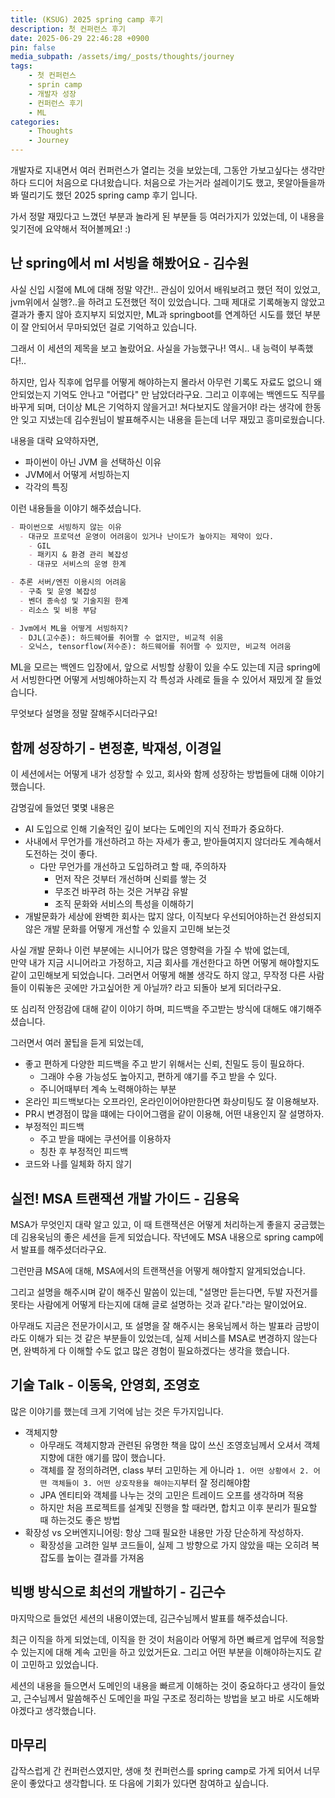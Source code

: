 ```yaml
---
title: (KSUG) 2025 spring camp 후기
description: 첫 컨퍼런스 후기
date: 2025-06-29 22:46:28 +0900
pin: false
media_subpath: /assets/img/_posts/thoughts/journey
tags:
    - 첫 컨퍼런스
    - sprin camp
    - 개발자 성장
    - 컨퍼런스 후기
    - ML
categories:
    - Thoughts
    - Journey
---
```


개발자로 지내면서 여러 컨퍼런스가 열리는 것을 보았는데, 그동안 가보고싶다는 생각만하다 드디어 처음으로 다녀왔습니다.
처음으로 가는거라 설레이기도 했고, 못알아들을까봐 떨리기도 했던 2025 spring camp 후기 입니다.

가서 정말 재밌다고 느꼈던 부분과 놀라게 된 부분들 등 여러가지가 있었는데, 이 내용을 잊기전에 요약해서 적어볼께요! :) 

## 난 spring에서 ml 서빙을 해봤어요 - 김수원

사실 신입 시절에 ML에 대해 정말 약간!.. 관심이 있어서 배워보려고 했던 적이 있었고, jvm위에서 실행?..을 하려고 도전했던 적이 있었습니다.
그때 제대로 기록해놓지 않았고 결과가 좋지 않아 흐지부지 되었지만, ML과 springboot를 연계하던 시도를 했던 부분이 잘 안되어서 무마되었던 걸로 기억하고 있습니다.

그래서 이 세션의 제목을 보고 놀랐어요. 사실을 가능했구나! 역시.. 내 능력이 부족했다!..

하지만, 입사 직후에 업무를 어떻게 해야하는지 몰라서 아무런 기록도 자료도 없으니 왜 안되었는지 기억도 안나고 "어렵다" 만 남았더라구요.
그리고 이후에는 백엔드도 직무를 바꾸게 되며, 더이상 ML은 기억하지 않을거고! 쳐다보지도 않을거야! 라는 생각에 한동안 잊고 지냈는데
김수원님이 발표해주시는 내용을 듣는데 너무 재밌고 흥미로웠습니다.

내용을 대략 요약하자면,
- 파이썬이 아닌 JVM 을 선택하신 이유
- JVM에서 어떻게 서빙하는지
- 각각의 특징

이런 내용들을 이야기 해주셨습니다.

```markdown
- 파이썬으로 서빙하지 않는 이유
  - 대규모 프로덕션 운영이 어려움이 있거나 난이도가 높아지는 제약이 있다.
    - GIL
    - 패키지 & 환경 관리 복잡성
    - 대규모 서비스의 운영 한계

- 추론 서버/엔진 이용시의 어려움
  - 구축 및 운영 복잡성
  - 벤더 종속성 및 기술지원 한계
  - 리소스 및 비용 부담

- Jvm에서 ML을 어떻게 서빙하지?
  - DJL(고수준): 하드웨어를 쥐어짤 수 없지만, 비교적 쉬움
  - 오닉스, tensorflow(저수준): 하드웨어를 쥐어짤 수 있지만, 비교적 어려움
```

ML을 모르는 백엔드 입장에서, 
앞으로 서빙할 상황이 있을 수도 있는데 지금 spring에서 서빙한다면 어떻게 서빙해야하는지 각 특성과 사례로 들을 수 있어서 재밌게 잘 들었습니다.

무엇보다 설명을 정말 잘해주시더라구요!


## 함께 성장하기 - 변정훈, 박재성, 이경일

이 세션에서는 어떻게 내가 성장할 수 있고, 회사와 함께 성장하는 방법들에 대해 이야기 했습니다.

감명깊에 들었던 몇몇 내용은
- AI 도입으로 인해 기술적인 깊이 보다는 도메인의 지식 전파가 중요하다.
- 사내에서 무언가를 개선하려고 하는 자세가 좋고, 받아들여지지 않더라도 계속해서 도전하는 것이 좋다. 
  - 다만 무언가를 개선하고 도입하려고 할 때, 주의하자
    - 먼저 작은 것부터 개선하며 신뢰를 쌓는 것
    - 무조건 바꾸려 하는 것은 거부감 유발
    - 조직 문화와 서비스의 특성을 이해하기
- 개발문화가 세상에 완벽한 회사는 많지 않다, 이직보다 우선되어야하는건 완성되지 않은 개발 문화를 어떻게 개선할 수 있을지 고민해 보는것

사실 개발 문화나 이런 부분에는 시니어가 많은 영향력을 가질 수 밖에 없는데,   
만약 내가 지금 시니어라고 가정하고, 지금 회사를 개선한다고 하면 어떻게 해야할지도 같이 고민해보게 되었습니다.
그러면서 어떻게 해볼 생각도 하지 않고, 무작정 다른 사람들이 이뤄놓은 곳에만 가고싶어한 게 아닐까? 라고 되돌아 보게 되더라구요.

또 심리적 안정감에 대해 같이 이야기 하며, 피드백을 주고받는 방식에 대해도 얘기해주셨습니다.

그러면서 여러 꿀팁을 듣게 되었는데, 
- 좋고 편하게 다양한 피드백을 주고 받기 위해서는 신뢰, 친밀도 등이 필요하다.
  - 그래야 수용 가능성도 높아지고, 편하게 얘기를 주고 받을 수 있다.
  - 주니어때부터 계속 노력해야하는 부분
- 온라인 피드백보다는 오프라인, 온라인이어야만한다면 화상미팅도 잘 이용해보자.
- PR시 변경점이 많을 떄에는 다이어그램을 같이 이용해, 어떤 내용인지 잘 설명하자.
- 부정적인 피드백
  - 주고 받을 때에는 쿠션어를 이용하자
  - 칭찬 후 부정적인 피드백
- 코드와 나를 일체화 하지 않기

## 실전! MSA 트랜잭션 개발 가이드 - 김용욱

MSA가 무엇인지 대략 알고 있고, 이 때 트랜잭션은 어떻게 처리하는게 좋을지 궁금했는데 김용욱님의 좋은 세션을 듣게 되었습니다.
작년에도 MSA 내용으로 spring camp에서 발표를 해주셨더라구요.

그런만큼 MSA에 대해, MSA에서의 트랜잭션을 어떻게 해야할지 알게되었습니다.

그리고 설명을 해주시며 같이 해주신 말씀이 있는데, 
"설명만 듣는다면, 두발 자전거를 못타는 사람에게 어떻게 타는지에 대해 글로 설명하는 것과 같다."라는 말이었어요.

아무래도 지금은 전문가이시고, 또 설명을 잘 해주시는 용욱님께서 하는 발표라 금방이라도 이해가 되는 것 같은 부분들이 있었는데,
실제 서비스를 MSA로 변경하지 않는다면, 완벽하게 다 이해할 수도 없고 많은 경험이 필요하겠다는 생각을 했습니다.

## 기술 Talk - 이동욱, 안영회, 조영호

많은 이야기를 했는데 크게 기억에 남는 것은 두가지입니다.

- 객체지향
  - 아무래도 객체지향과 관련된 유명한 책을 많이 쓰신 조영호님께서 오셔서 객체지향에 대한 얘기를 많이 했습니다.
  - 객체를 잘 정의하려면, class 부터 고민하는 게 아니라 `1. 어떤 상황에서 2. 어떤 객체들이 3. 어떤 상호작용을 해야는지`부터 잘 정리해야함
  - JPA 엔티티와 객체를 나누는 것의 고민은 트레이드 오프를 생각하며 적용
  - 하지만 처음 프로젝트를 설계및 진행을 할 때라면, 합치고 이후 분리가 필요할 때 하는것도 좋은 방법
- 확장성 vs 오버엔지니어링: 항상 그때 필요한 내용만 가장 단순하게 작성하자.
  - 확장성을 고려한 일부 코드들이, 실제 그 방향으로 가지 않았을 때는 오히려 복잡도를 높이는 결과를 가져옴

## 빅뱅 방식으로 최선의 개발하기 - 김근수

마지막으로 들었던 세션의 내용이였는데, 김근수님께서 발표를 해주셨습니다.

최근 이직을 하게 되었는데, 이직을 한 것이 처음이라 어떻게 하면 빠르게 업무에 적응할 수 있는지에 대해 계속 고민을 하고 있었거든요.
그리고 어떤 부분을 이해야하는지도 같이 고민하고 있었습니다.

세션의 내용을 들으면서 도메인의 내용을 빠르게 이해하는 것이 중요하다고 생각이 들었고, 근수님께서 말씀해주신 도메인을 파일 구조로 정리하는 방법을 보고
바로 시도해봐야겠다고 생각했습니다.


## 마무리

갑작스럽게 간 컨퍼런스였지만, 생애 첫 컨퍼런스를 spring camp로 가게 되어서 너무 운이 좋았다고 생각합니다.
또 다음에 기회가 있다면 참여하고 싶습니다.
